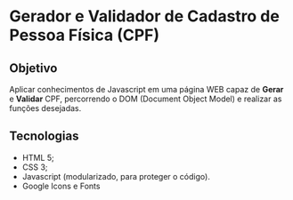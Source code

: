 # Gerador e Validador de Cadastro de Pessoa Física (CPF)

## Objetivo

<p>Aplicar conhecimentos de Javascript em uma página WEB capaz de <strong>Gerar</strong> e <strong>Validar</strong> CPF, percorrendo o DOM (Document Object Model) e realizar as funções desejadas.</p>

## Tecnologias

- HTML 5;
- CSS 3;
- Javascript (modularizado, para proteger o código).
- Google Icons e Fonts
